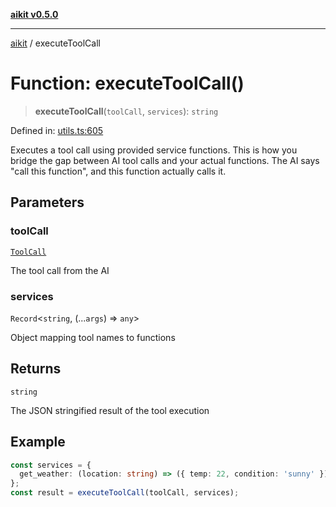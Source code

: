 [**aikit v0.5.0**](../README.md)

---

[aikit](../README.md) / executeToolCall

# Function: executeToolCall()

> **executeToolCall**(`toolCall`, `services`): `string`

Defined in: [utils.ts:605](https://github.com/chinmaymk/aikit/blob/main/src/utils.ts#L605)

Executes a tool call using provided service functions.
This is how you bridge the gap between AI tool calls and your actual functions.
The AI says "call this function", and this function actually calls it.

## Parameters

### toolCall

[`ToolCall`](../interfaces/ToolCall.md)

The tool call from the AI

### services

`Record`\<`string`, (...`args`) => `any`\>

Object mapping tool names to functions

## Returns

`string`

The JSON stringified result of the tool execution

## Example

```typescript
const services = {
  get_weather: (location: string) => ({ temp: 22, condition: 'sunny' }),
};
const result = executeToolCall(toolCall, services);
```
